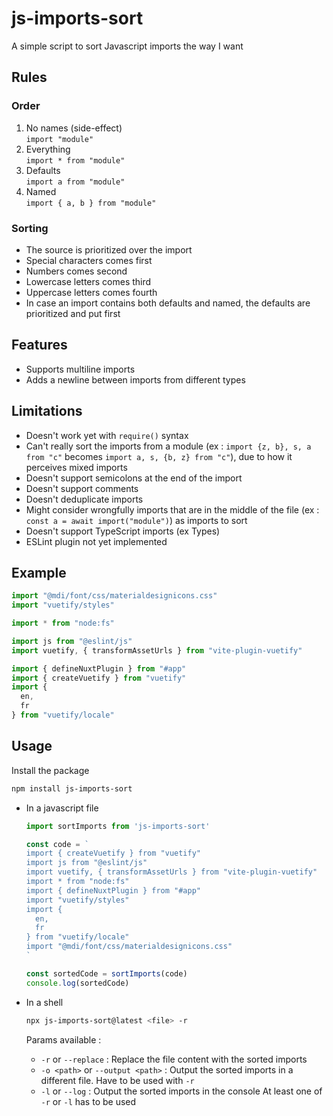 # js-imports-sort

A simple script to sort Javascript imports the way I want

## Rules

### Order

1. No names (side-effect)  
   `import "module"`
2. Everything  
   `import * from "module"`
3. Defaults  
   `import a from "module"`
4. Named  
   `import { a, b } from "module"`

### Sorting

- The source is prioritized over the import
- Special characters comes first
- Numbers comes second
- Lowercase letters comes third
- Uppercase letters comes fourth
- In case an import contains both defaults and named, the defaults are prioritized and put first

## Features

- Supports multiline imports
- Adds a newline between imports from different types

## Limitations

- Doesn't work yet with `require()` syntax
- Can't really sort the imports from a module (ex : `import {z, b}, s, a from "c"` becomes `import a, s, {b, z} from "c"`), due to how it perceives mixed imports
- Doesn't support semicolons at the end of the import
- Doesn't support comments
- Doesn't deduplicate imports
- Might consider wrongfully imports that are in the middle of the file (ex : `const a = await import("module")`) as imports to sort
- Doesn't support TypeScript imports (ex Types)
- ESLint plugin not yet implemented

## Example

```js
import "@mdi/font/css/materialdesignicons.css"
import "vuetify/styles"

import * from "node:fs"

import js from "@eslint/js"
import vuetify, { transformAssetUrls } from "vite-plugin-vuetify"

import { defineNuxtPlugin } from "#app"
import { createVuetify } from "vuetify"
import {
  en,
  fr
} from "vuetify/locale"
```

## Usage

Install the package

```bash
npm install js-imports-sort
```

- In a javascript file

  ```js
  import sortImports from 'js-imports-sort'

  const code = `
  import { createVuetify } from "vuetify"
  import js from "@eslint/js"
  import vuetify, { transformAssetUrls } from "vite-plugin-vuetify"
  import * from "node:fs"
  import { defineNuxtPlugin } from "#app"
  import "vuetify/styles"
  import {
    en,
    fr
  } from "vuetify/locale"
  import "@mdi/font/css/materialdesignicons.css"
  `

  const sortedCode = sortImports(code)
  console.log(sortedCode)
  ```

- In a shell
  ```bash
  npx js-imports-sort@latest <file> -r
  ```
  Params available :
  - `-r` or `--replace` : Replace the file content with the sorted imports
  - `-o <path>` or `--output <path>` : Output the sorted imports in a different file. Have to be used with `-r`
  - `-l` or `--log` : Output the sorted imports in the console
  At least one of `-r` or `-l` has to be used
